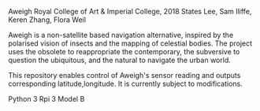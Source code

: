 Aweigh
Royal College of Art & Imperial College, 2018
States Lee, Sam Iliffe, Keren Zhang, Flora Weil

Aweigh is a non-satellite based navigation alternative, inspired by the polarised vision of insects and the mapping of celestial bodies. The project uses the obsolete to reappropriate the contemporary, the subversive to question the ubiquitous, and the natural to navigate the urban world.

This repository enables control of Aweigh's sensor reading and outputs corresponding latitude,longitude. 
It is currently subject to modifications.



Python 3
Rpi 3 Model B


